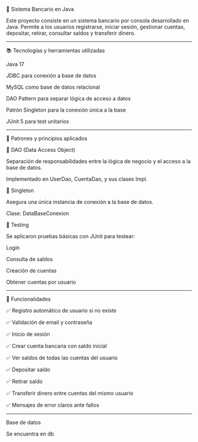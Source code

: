 🏦 Sistema Bancario en Java

Este proyecto consiste en un sistema bancario por consola desarrollado en Java. Permite a los usuarios registrarse, iniciar sesión, gestionar cuentas, depositar, retirar, consultar saldos y transferir dinero.

---

📚 Tecnologías y herramientas utilizadas

Java 17

JDBC para conexión a base de datos

MySQL como base de datos relacional

DAO Pattern para separar lógica de acceso a datos

Patrón Singleton para la conexión única a la base

JUnit 5 para test unitarios

---

🧐 Patrones y principios aplicados

📂 DAO (Data Access Object)

Separación de responsabilidades entre la lógica de negocio y el acceso a la base de datos.

Implementado en UserDao, CuentaDao, y sus clases Impl.

🧵 Singleton

Asegura una única instancia de conexión a la base de datos.

Clase: DataBaseConexion

🧪 Testing

Se aplicaron pruebas básicas con JUnit para testear:

Login

Consulta de saldos

Creación de cuentas

Obtener cuentas por usuario

---

🔧 Funcionalidades

✅ Registro automático de usuario si no existe

✅ Validación de email y contraseña

✅ Inicio de sesión

✅ Crear cuenta bancaria con saldo inicial

✅ Ver saldos de todas las cuentas del usuario

✅ Depositar saldo

✅ Retirar saldo

✅ Transferir dinero entre cuentas del mismo usuario

✅ Mensajes de error claros ante fallos

---
Base de datos

Se encuentra en db
